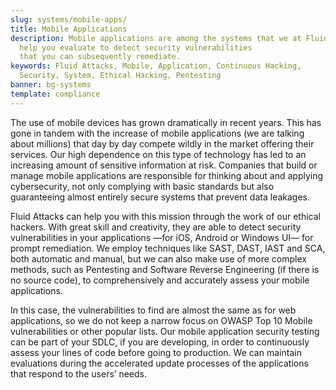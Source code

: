 ```yaml
---
slug: systems/mobile-apps/
title: Mobile Applications
description: Mobile applications are among the systems that we at Fluid Attacks
  help you evaluate to detect security vulnerabilities
  that you can subsequently remediate.
keywords: Fluid Attacks, Mobile, Application, Continuous Hacking,
  Security, System, Ethical Hacking, Pentesting
banner: bg-systems
template: compliance
---
```


<div class="paragraph fw3 f3 lh-2">

The use of mobile devices has grown dramatically in recent years. This
has gone in tandem with the increase of mobile applications (we are
talking about millions) that day by day compete wildly in the market
offering their services. Our high dependence on this type of technology
has led to an increasing amount of sensitive information at risk.
Companies that build or manage mobile applications are responsible for
thinking about and applying cybersecurity, not only complying with basic
standards but also guaranteeing almost entirely secure systems that
prevent data leakages.

</div>

<div class="paragraph fw3 f3 lh-2">

Fluid Attacks can help you with this mission through the work of our
ethical hackers. With great skill and creativity, they are able to
detect security vulnerabilities in your applications —for iOS, Android
or Windows UI— for prompt remediation. We employ techniques like SAST,
DAST, IAST and SCA, both automatic and manual, but we can also make use
of more complex methods, such as Pentesting and Software Reverse
Engineering (if there is no source code), to comprehensively and
accurately assess your mobile applications.

</div>

<div class="paragraph fw3 f3 lh-2">

In this case, the vulnerabilities to find are almost the same as for web
applications, so we do not keep a narrow focus on OWASP Top 10 Mobile
vulnerabilities or other popular lists. Our mobile application security
testing can be part of your SDLC, if you are developing, in order to
continuously assess your lines of code before going to production. We
can maintain evaluations during the accelerated update processes of the
applications that respond to the users’ needs.

</div>